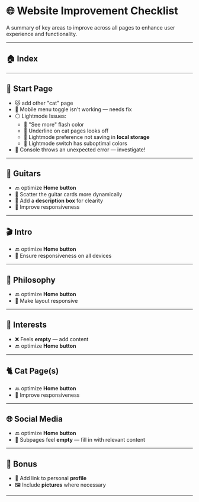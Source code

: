 # 🌐 Website Improvement Checklist

A summary of key areas to improve across all pages to enhance user experience and functionality.

---

## 🏠 Index

---

## 🚀 Start Page

- 🐱 add other "cat" page
- 📱 Mobile menu toggle isn't working — needs fix
- ⚪ Lightmode Issues:
  - 🔁 "See more" flash color
  - 🔗 Underline on cat pages looks off
  - 💾 Lightmode preference not saving in **local storage**
  - 🎨 Lightmode switch has suboptimal colors
- 🐞 Console throws an unexpected error — investigate!

---

## 🎸 Guitars

- 🔙 optimize **Home button**
- 🎴 Scatter the guitar cards more dynamically
- 📝 Add a **description box** for clearity
- 📱 Improve responsiveness

---

## 🎬 Intro

- 🔙 optimize **Home button**
- 📱 Ensure responsiveness on all devices

---

## 📜 Philosophy

- 🔙 optimize **Home button**
- 📱 Make layout responsive

---

## 🧠 Interests

- ❌ Feels **empty** — add content
- 🔙 optimize **Home button**

---

## 🐈 Cat Page(s)

- 🔙 optimize **Home button**
- 📱 Improve responsiveness

---

## 🌐 Social Media

- 🔙 optimize **Home button**
- 📄 Subpages feel **empty** — fill in with relevant content

---

## 🎁 Bonus

- 🔗 Add link to personal **profile**
- 🖼️ Include **pictures** where necessary

---

